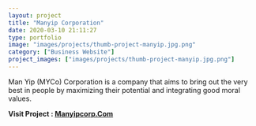 ```yaml
---
layout: project
title: "Manyip Corporation"
date: 2020-03-10 21:11:27
type: portfolio
image: "images/projects/thumb-project-manyip.jpg.png"
category: ["Business Website"]
project_images: ["images/projects/thumb-project-manyip.jpg.png"]
---
```




Man Yip (MYCo) Corporation is a company that aims to bring out the very best in people by maximizing their potential and integrating good moral values.

**Visit Project : [Manyipcorp.Com](https://manyipcorp.com/)**
